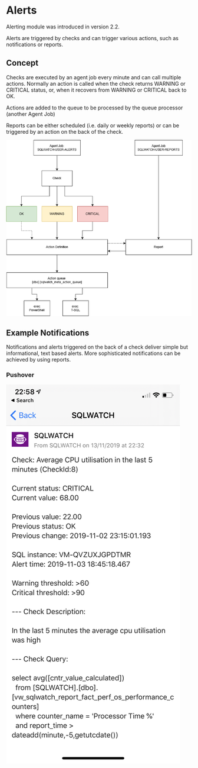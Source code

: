 # Alerts

Alerting module was introduced in version 2.2.

Alerts are triggered by checks and can trigger various actions, such as notifications or reports. 

## Concept

Checks are executed by an agent job every minute and can call multiple actions. Normally an action is called when the check returns WARNING or CRITICAL status, or, when it recovers from WARNING or CRITICAL back to OK.

Actions are added to the queue to be processed by the queue processor \(another Agent Job\)

Reports can be either scheduled \(i.e. daily or weekly reports\) or can be triggered by an action on the back of the check. 

![](../../.gitbook/assets/image%20%2841%29.png)

## Example Notifications

Notifications and alerts triggered on the back of a check deliver simple but informational, text based alerts. More sophisticated notifications can be achieved by using reports.

### Pushover

![](../../.gitbook/assets/image%20%2839%29.png)

